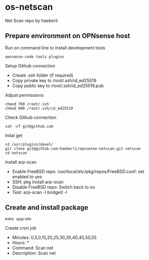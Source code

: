 # os-netscan
Net Scan repo by haeberli

## Prepare environment on OPNsense host
Run on command line to install development tools
```
opnsense-code tools plugins
```
Setup Github connection
* Create .ssh folder (if required)
* Copy private key to /root/.ssh/id_ed25519
* Copy public key to /root/.ssh/id_ed25519.pub

Adjust permissions
```
chmod 700 /root/.ssh
chmod 600 /root/.ssh/id_ed25519
```
Check Github connection
```
ssh -vT git@github.com
```
Inital get
```
cd /usr/plugins/devel/
git clone git@github.com:haeberli/opnsense-netscan.git netscan
cd netscan
```
Install arp-scan
* Enable FreeBSD repo: /usr/local/etc/pkg/repos/FreeBSD.conf: set enabled to yes
* SSH: pkg install arp-scan
* Disable FreeBSD repo: Switch back to no
* Test: arp-scan -I bridge0 -l

## Create and install package
```
make upgrade
```
Create cron job
* Minutes: 0,5,0,15,20,25,30,35,40,45,50,55
* Hours: *
* Command: Scan net
* Description: Scan net
